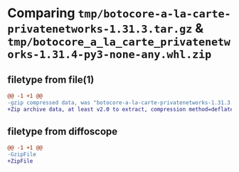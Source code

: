 # Comparing `tmp/botocore-a-la-carte-privatenetworks-1.31.3.tar.gz` & `tmp/botocore_a_la_carte_privatenetworks-1.31.4-py3-none-any.whl.zip`

## filetype from file(1)

```diff
@@ -1 +1 @@
-gzip compressed data, was "botocore-a-la-carte-privatenetworks-1.31.3.tar", last modified: Fri Jul 14 01:46:31 2023, max compression
+Zip archive data, at least v2.0 to extract, compression method=deflate
```

## filetype from diffoscope

```diff
@@ -1 +1 @@
-GzipFile
+ZipFile
```

